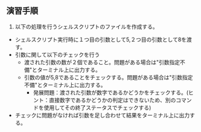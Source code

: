 ## 演習手順

1) 以下の処理を行うシェルスクリプトのファイルを作成する。  
  - シェルスクリプト実行時に１つ目の引数として5,２つ目の引数として8を渡す。
  - 引数に関して以下のチェックを行う
    - 渡された引数の数が２個であること。問題がある場合は"引数指定不備"とターミナル上に出力する。
    - 引数の値が5,8であることをチェックする。問題がある場合は"引数指定不備"とターミナル上に出力する。
      - 発展問題：渡された引数が数字であるかどうかをチェックする。(ヒント：直接数字であるかどうかの判定はできないため、別のコマンドを使用してその終了ステータスでチェックする)
  - チェックに問題がなければ引数を足し合わせて結果をターミナル上に出力する。